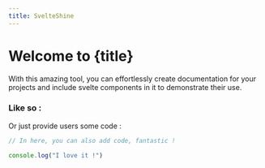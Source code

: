 ```yaml
---
title: SvelteShine
---
```

<script>
  import Counter from "./Counter.svelte";
</script>

# Welcome to {title}
<p class="text-lg">With this amazing tool, you can effortlessly create documentation for your projects and include svelte components in it to demonstrate their use.</p>

### Like so :

<Counter />


<p class="text-lg mt-8">Or just provide users some code :</p>

```js
// In here, you can also add code, fantastic !

console.log("I love it !")
```
